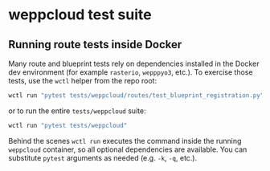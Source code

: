 # weppcloud test suite

## Running route tests inside Docker

Many route and blueprint tests rely on dependencies installed in the Docker dev
environment (for example `rasterio`, `wepppyo3`, etc.). To exercise those tests,
use the `wctl` helper from the repo root:

```bash
wctl run "pytest tests/weppcloud/routes/test_blueprint_registration.py"
```

or to run the entire `tests/weppcloud` suite:

```bash
wctl run "pytest tests/weppcloud"
```

Behind the scenes `wctl run` executes the command inside the running
`weppcloud` container, so all optional dependencies are available. You can
substitute `pytest` arguments as needed (e.g. `-k`, `-q`, etc.).
